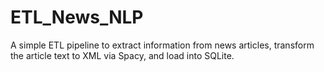 # ETL_News_NLP
A simple ETL pipeline to extract information from news articles, transform the article text to XML via Spacy, and load into SQLite.

